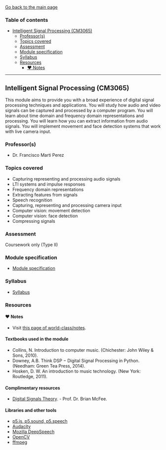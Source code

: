 [Go back to the main page](../../../README.md)

### Table of contents

- [Intelligent Signal Processing (CM3065)](#intelligent-signal-processing-cm3065)
  - [Professor(s)](#professors)
  - [Topics covered](#topics-covered)
  - [Assessment](#assessment)
  - [Module specification](#module-specification)
  - [Syllabus](#syllabus)
  - [Resources](#resources)
    - [:heart: Notes](#heart-notes)

---

## Intelligent Signal Processing (CM3065)

This module aims to provide you with a broad experience of digital
signal processing techniques and applications. You will study how audio
and video signals can be captured and processed by a computer program.
You will learn about time domain and frequency domain representations
and processing. You will learn how you can extract information from
audio signals. You will implement movement and face detection systems
that work with live camera input.

### Professor(s)

- Dr. Francisco Marti Perez

### Topics covered

- Capturing representing and processing audio signals
- LTI systems and impulse responses
- Frequency domain representations
- Extracting features from signals
- Speech recognition
- Capturing, representing and processing camera input
- Computer vision: movement detection
- Computer vision: face detection
- Compressing signals

### Assessment

Coursework only (Type II)

### Module specification

- [Module specification](https://github.com/world-class/binary-assets/blob/master/modules/module-specification/CM3065_ISP-Module-Spec.pdf)

### Syllabus

- [Syllabus](https://github.com/world-class/binary-assets/blob/master/modules/syllabi/Syllabus_CM3065_ISP.pdf)

### Resources

#### :heart: Notes

- Visit [this page of world-class/notes](https://github.com/world-class/notes/tree/master/level-6/intelligent-signal-processing).

#### Textbooks used in the module

- Collins, N. Introduction to computer music. (Chichester: John Wiley & Sons, 2010).
- Downey, A.B. Think DSP − Digital Signal Processing in Python. (Needham: Green Tea Press, 2014).
- Hosken, D. W. An introduction to music technology. (New York: Routledge, 2011).

#### Complimentary resources
- [Digital Signals Theory](https://brianmcfee.net/dstbook-site/content/intro.html). - Prof. Dr. Brian McFee.

#### Libraries and other tools

- [p5.js, p5.sound, p5.speech](https://p5js.org/libraries/)
- [Audacity](https://manual.audacityteam.org/)
- [Mozilla DeepSpeech](https://deepspeech.readthedocs.io/en/r0.9/)
- [OpenCV](https://docs.opencv.org/4.6.0/d1/dfb/intro.html)
- [ffmpeg](https://ffmpeg.org/)
